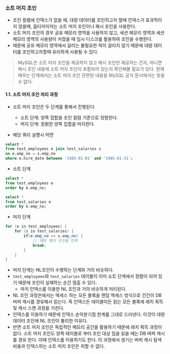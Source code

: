 ### 소트 머지 조인

- 조인 컬렘에 인덱스가 없을 때, 대량 데이터를 조인하고자 할때 인덱스가 효과적이지 않을때, 옵티마이저는 소트 머지 조인이나 해시 조인을 사용한다.
- 소트 머지 조인의 경우 공유 메모리 영역을 사용하지 않고, 세션 메모리 영역과 세션 메모리 영역의 사용량이 커졌을 때 임시 디스크를 활용하여 조인을 수행한다.
- 때문에 공유 메모리 영역에서 걸리는 불필요한 락이 걸리지 않기 때문에 대량 데이터를 조인하고자할때 유리하게 사용될 수 있다.

> MySQL은 소트 머지 조인을 제공하지 않고 해시 조인만 제공하는 건지, 아니면 해시 조인 내용에 소트 머지 조인이 포함되어 있는지 확인해볼 필요가 있다.
> 현재 배우는 단계에서는 소트 머지 조인 관련된 내용을 MySQL 공식 문서에서는 찾을 수 없다.

#### 1.1. 소트 머지 조인 처리 과정

- 소트 머지 조인은 두 단계를 통해서 진행된다.
  - 소트 단계: 양쪽 집합을 조인 컬럼 기준으로 정렬한다.
  - 머지 단계: 정렭한 양쪽 집합을 머지한다.

- 해당 쿼리 실헁시 어떤
```sql
select *
from test_employees e join test_salaries s
on e.emp_no = s.emp_no
where e.hire_date between '1985-01-01' and '1985-01-31';
```

- 소트 단계
```sql
select *
from test_employees e
order by e.emp_no;

select *
from test_salaries e
order by e.emp_no;
```

- 머지 단계
```java
for (e in test_employees) {
    for (s in test_salaries) {
        if(e.emp_no == s.emp_no) {
            // 해당 행이 조인을 만족
            break;
        }
    }
}
```

- 머지 단계는 NL조인이 수행하는 단계와 거의 비슷하다.
- `test_employees`와 `test_salaries` 테이블이 이미 소트 단계에서 정렬이 되어 있기 때문에 조인이 실패하는 순간 멈출 수 있다.
  - 마치 인덱스를 이용한 NL 조인과 거의 비슷하게 처리된다.
- NL 조인 과정은에서는 엑세스 하는 모든 블록을 랜덤 엑세스 방식으로 건건이 DB 버퍼 캐시를 경유해서 읽는다. 즉 인덱스든 테이블이든 읽는 모든 블록에 래치 획득 및 캐시 스캔 과정을 거친다.
- 인덱스를 이용하기 때문에 인덱스 손익분기점 한계를 그대로 드러낸다. 이것이 대량 데이터 조인에 NL 조인이 불리한 이유다.
- 반면 소트 머지 조인은 독립적인 메모리 공간을 활용하기 때문에 래치 획득 과정이 없다. 소트 머지 조인도 양쪽 테이블로 부터 조인 대상 집을 읽을 때는 DB 버퍼 캐시를 경유 한다. 이때 인덱스를 이용하기도 한다. 이 과정에서 생기는 버퍼 캐시 탐색 비용과 인덱스하는 소트 머지 조인은 피할 수 없다.


